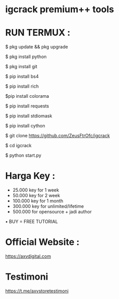 # igcrack premium++ tools


# RUN TERMUX :

$ pkg update && pkg upgrade

$ pkg install python

$ pkg install git

$ pip install bs4

$ pip install rich

$pip install colorama

$ pip install requests

$ pip install stdiomask

$ pip install cython

$ git clone https://github.com/ZeusFtrOfc/igcrack

$ cd igcrack

$ python start.py


# Harga Key :
- 25.000 key for 1 week
- 50.000 key for 2 week
- 100.000 key for 1 month
- 300.000 key for unlimited/lifetime
- 500.000 for opensource + jadi author

• BUY = FREE TUTORIAL

# Official Website :
https://axvdigital.com

# Testimoni
https://t.me/axvstoretestimoni
